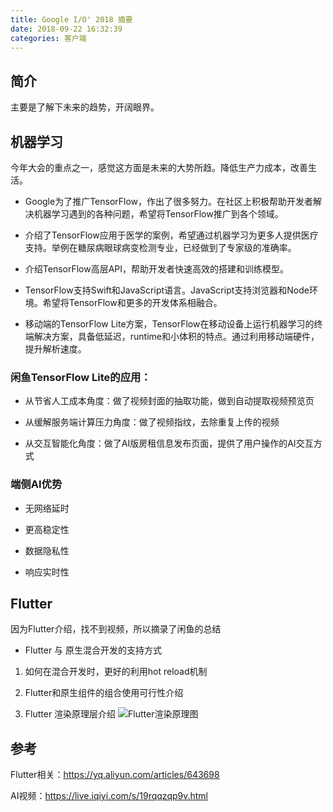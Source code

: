 ```yaml
---
title: Google I/O' 2018 摘要
date: 2018-09-22 16:32:39
categories: 客户端
---
```


## 简介

主要是了解下未来的趋势，开阔眼界。



## 机器学习

今年大会的重点之一，感觉这方面是未来的大势所趋。降低生产力成本，改善生活。



- Google为了推广TensorFlow，作出了很多努力。在社区上积极帮助开发者解决机器学习遇到的各种问题，希望将TensorFlow推广到各个领域。

- 介绍了TensorFlow应用于医学的案例，希望通过机器学习为更多人提供医疗支持。举例在糖尿病眼球病变检测专业，已经做到了专家级的准确率。

- 介绍TensorFlow高层API，帮助开发者快速高效的搭建和训练模型。

- TensorFlow支持Swift和JavaScript语言。JavaScript支持浏览器和Node环境。希望将TensorFlow和更多的开发体系相融合。

- 移动端的TensorFlow Lite方案，TensorFlow在移动设备上运行机器学习的终端解决方案，具备低延迟，runtime和小体积的特点。通过利用移动端硬件，提升解析速度。



### 闲鱼TensorFlow Lite的应用：

- 从节省人工成本角度：做了视频封面的抽取功能，做到自动提取视频预览页

- 从缓解服务端计算压力角度：做了视频指纹，去除重复上传的视频

- 从交互智能化角度：做了AI版房租信息发布页面，提供了用户操作的AI交互方式



### 端侧AI优势

- 无网络延时

- 更高稳定性

- 数据隐私性

- 响应实时性



## Flutter

因为Flutter介绍，找不到视频，所以摘录了闲鱼的总结

- Flutter 与 原生混合开发的支持方式

1. 如何在混合开发时，更好的利用hot reload机制

2. Flutter和原生组件的组合使用可行性介绍

3. Flutter 渲染原理层介绍
![Flutter渲染原理图](/image/flutter_draw.png)


## 参考

Flutter相关：https://yq.aliyun.com/articles/643698

AI视频：https://live.iqiyi.com/s/19rqqzqp9v.html